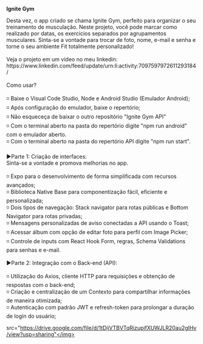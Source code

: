 **Ignite Gym**
<html>
 <body>
  Desta vez, o app criado se chama Ignite Gym, perfeito para organizar o seu treinamento de musculação. Neste projeto, você pode marcar como realizado por datas, os exercícios separados por agrupamentos    
  musculares. Sinta-se a vontade   para trocar de foto, nome, e-mail e senha e torne o seu ambiente Fit totalmente personalizado!<br /> 
  <br /> 
  Veja o projeto em um vídeo no meu linkedin: https://www.linkedin.com/feed/update/urn:li:activity:7097597972611293184/<br /> 
  <br /> 
  Como usar?<br /> 
  <br /> 
  ◽ Baixe o Visual Code Studio, Node e Android Studio (Emulador Android);<br /> 
  ◽ Após configuração do emulador, baixe o repertório;<br /> 
   ◽ Não esqueceça de baixar o outro repositório "Ignite Gym API"<br /> 
  ◽ Com o terminal aberto na pasta do repertório digite "npm run android" com o emulador aberto.<br /> 
  ◽ Com o terminal aberto na pasta do repertório API digite "npm run start".<br />
  <br /> 
  ▶️Parte 1: Criação de interfaces:<br /> 
  Sinta-se a vontade e promova melhorias no app.<br /> 
  <br /> 
  ◽ Expo para o desenvolvimento de forma simplificada com recursos avançados;<br /> 
  ◽ Biblioteca Native Base para componentização fácil, eficiente e personalizada;<br /> 
  ◽ Dois tipos de navegação: Stack navigator para rotas públicas e Bottom Navigator para rotas privadas;<br /> 
  ◽ Mensagens personalizadas de aviso conectadas a API usando o Toast;<br /> 
  ◽ Acessar álbum com opção de editar foto para perfil com Image Picker;<br /> 
  ◽ Controle de inputs com React Hook Form, regras, Schema Validations para senhas e e-mail.<br /> 
  <br /> 
  ▶️Parte 2: Integração com o Back-end (API):<br /> 
  <br /> 
  ◽ Utilização do Axios, cliente HTTP para requisições e obtenção de respostas com o back-end;<br /> 
  ◽ Criação e centralização de um Contexto para compartilhar informações de maneira otimizada;<br /> 
  ◽ Autenticação com padrão JWT e refresh-token para prolongar a duração de login do usuário;<br /> 

  <img>src="https://drive.google.com/file/d/1tDijVTBVTqRizupjfXUWJLR20au2gIHv/view?usp=sharing"</img>
 </body>
</html>















